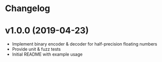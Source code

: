 # Changelog 

# v1.0.0 (2019-04-23)

- Implement binary encoder & decoder for half-precision floating numbers
- Provide unit & fuzz tests
- Initial README with example usage
